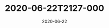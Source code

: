 ---
date: 2020-06-22
title: 2020-06-22T2127-000
hero: 2020/2020-06-22T2127-000.jpeg

# briefly describe the image…
alt: ''

# insert the closed caption text after the three-dash break…
# (include line-breaks, punctuation, and capitalization)
---